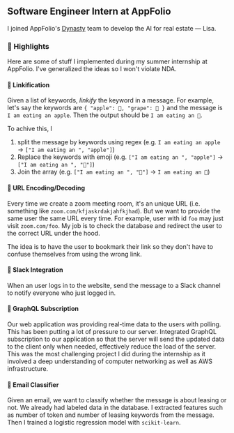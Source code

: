 ## Software Engineer Intern at AppFolio

I joined AppFolio's [Dynasty](https://www.dynasty.com/) team to develop the AI for real estate — Lisa.

### 🌟 Highlights

Here are some of stuff I implemented during my summer internship at AppFolio. I've generalized the ideas so I won't violate NDA.

#### 🔗 Linkification

Given a list of keywords, _linkify_ the keyword in a message. For example, let's say the keywords are `{ "apple": 🍎, "grape": 🍇 }` and the message is `I am eating an apple`. Then the output should be `I am eating an 🍎`.

To achive this, I

1. split the message by keywords using regex (e.g. `I am eating an apple` → `["I am eating an ", "apple"]`)
2. Replace the keywords with emoji (e.g. `["I am eating an ", "apple"]` → `["I am eating an ", "🍎"]`)
3. Join the array (e.g. `["I am eating an ", "🍎"]` → `I am eating an 🍎`)

#### 🔄 URL Encoding/Decoding

Every time we create a zoom meeting room, it's an unique URL (i.e. something like `zoom.com/kfjaskrdakjahfkjhad`). But we want to provide the same user the same URL every time. For example, user with id `foo` may just visit `zoom.com/foo`. My job is to check the database and redirect the user to the correct URL under the hood.

The idea is to have the user to bookmark their link so they don't have to confuse themselves from using the wrong link.

#### 💬 Slack Integration

When an user logs in to the website, send the message to a Slack channel to notify everyone who just logged in.

#### 🗼 GraphQL Subscription

Our web application was providing real-time data to the users with polling. This has been putting a lot of pressure to our server. Integrated GraphQL subscription to our application so that the server will send the updated data to the client only when needed, effectively reduce the load of the server. This was the most challenging project I did during the internship as it involved a deep understanding of computer networking as well as AWS infrastructure.

#### 🧠 Email Classifier

Given an email, we want to classify whether the message is about leasing or not. We already had labeled data in the database. I extracted features such as number of token and number of leasing keywords from the message. Then I trained a logistic regression model with `scikit-learn`.